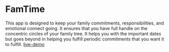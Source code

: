 # FamTime

This app is designed to keep your family commitments, responsibilities, and emotional connect going. It ensures that you have full handle on the concentric circles of your family tree. It helps you with the important dates but goes beyond in helping you fulfill periodic commitments that you want it to fulfill. 
[live-demo](https://famtime-webapp.netlify.app/)
